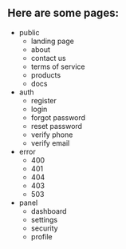 ## Here are some pages:

* public
   * landing page
   * about
   * contact us
   * terms of service
   * products
   * docs
* auth
   * register
   * login
   * forgot password
   * reset password
   * verify phone
   * verify email
* error
   * 400
   * 401
   * 404
   * 403
   * 503
* panel
   * dashboard
   * settings
   * security
   * profile